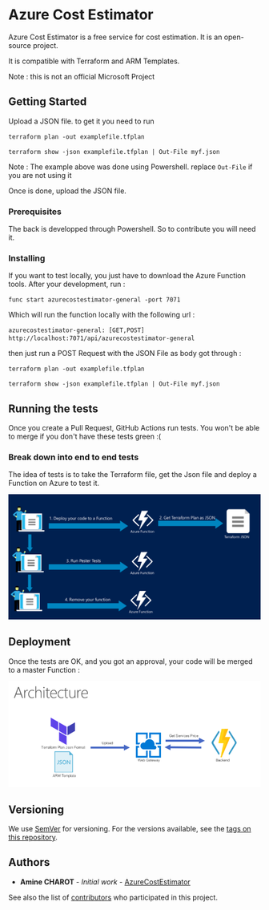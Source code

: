 # Azure Cost Estimator

Azure Cost Estimator is a free service for cost estimation. It is an open-source project.

It is compatible with Terraform and ARM Templates.

Note : this is not an official Microsoft Project

## Getting Started

Upload a JSON file. to get it you need to run

```
terraform plan -out examplefile.tfplan
```

```
terraform show -json examplefile.tfplan | Out-File myf.json
```

Note : The example above was done using Powershell. replace ```Out-File``` if you are not using it

Once is done, upload the JSON file.

### Prerequisites

The back is developped through Powershell. So to contribute you will need it.

### Installing

If you want to test locally, you just have to download the Azure Function tools.
After your development, run : 

```
func start azurecostestimator-general -port 7071
```
Which will run the function locally with the following url : 

```
azurecostestimator-general: [GET,POST] http://localhost:7071/api/azurecostestimator-general
```

then just run a POST Request with the JSON File as body got through : 

```
terraform plan -out examplefile.tfplan
```

```
terraform show -json examplefile.tfplan | Out-File myf.json
```

## Running the tests

Once you create a Pull Request, GitHub Actions run tests. You won't be able to merge if you don't have these tests green :(

### Break down into end to end tests

The idea of tests is to take the Terraform file, get the Json file and deploy a Function on Azure to test it.

![Alt text](./tests.PNG?raw=true "Test")


## Deployment

Once the tests are OK, and you got an approval, your code will be merged to a master Function : 

![Alt text](./archi.png?raw=true "Test")

## Versioning

We use [SemVer](http://semver.org/) for versioning. For the versions available, see the [tags on this repository](https://github.com/charotAmine/AzureCostEstimator-back/tags). 

## Authors

* **Amine CHAROT** - *Initial work* - [AzureCostEstimator](https://github.com/charotAmine)

See also the list of [contributors](https://github.com/charotAmine/AzureCostEstimator-back/contributors) who participated in this project.